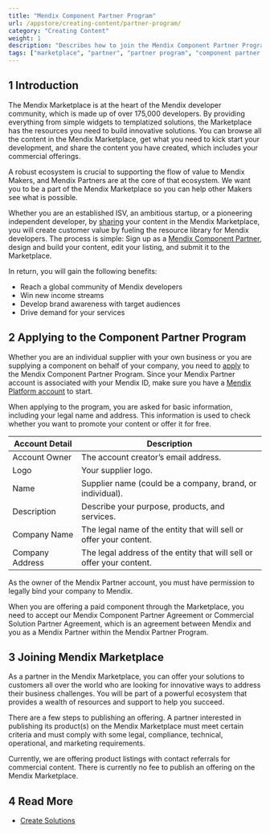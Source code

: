 ```yaml
---
title: "Mendix Component Partner Program"
url: /appstore/creating-content/partner-program/
category: "Creating Content"
weight: 1
description: "Describes how to join the Mendix Component Partner Program to promote your content in the Mendix Marketplace."
tags: ["marketplace", "partner", "partner program", "component partner program", "component"]
---
```


## 1 Introduction

The Mendix Marketplace is at the heart of the Mendix developer community, which is made up of over 175,000 developers. By providing everything from simple widgets to templatized solutions, the Marketplace has the resources you need to build innovative solutions. You can browse all the content in the Mendix Marketplace, get what you need to kick start your development, and share the content you have created, which includes your commercial offerings. 

A robust ecosystem is crucial to supporting the flow of value to Mendix Makers, and Mendix Partners are at the core of that ecosystem. We want you to be a part of the Mendix Marketplace so you can help other Makers see what is possible.

Whether you are an established ISV, an ambitious startup, or a pioneering independent developer, by [sharing](/appstore/general/share-app-store-content/) your content in the Mendix Marketplace, you will create customer value by fueling the resource library for Mendix developers. The process is simple: Sign up as a [Mendix Component Partner](https://www.mendix.com/partners/become-a-partner/component-partner/), design and build your content, edit your listing, and submit it to the Marketplace.

In return, you will gain the following benefits:

* Reach a global community of Mendix developers
* Win new income streams
* Develop brand awareness with target audiences
* Drive demand for your services

## 2 Applying to the Component Partner Program

Whether you are an individual supplier with your own business or you are supplying a component on behalf of your company, you need to [apply](https://www.mendix.com/partners/become-a-partner/component-partner/) to the Mendix Component Partner Program. Since your Mendix Partner account is associated with your Mendix ID, make sure you have a [Mendix Platform account](https://signup.mendix.com/) to start. 

When applying to the program, you are asked for basic information, including your legal name and address. This information is used to check whether you want to promote your content or offer it for free.

| Account Detail | Description |
| --- | --- |
| Account Owner | The account creator’s email address. |
| Logo | Your supplier logo. |
| Name | Supplier name (could be a company, brand, or individual). |
| Description | Describe your purpose, products, and services. |
| Company Name | The legal name of the entity that will sell or offer your content. |
| Company Address | The legal address of the entity that will sell or offer your content. |

As the owner of the Mendix Partner account, you must have permission to legally bind your company to Mendix.

When you are offering a paid component through the Marketplace, you need to accept our Mendix Component Partner Agreement or Commercial Solution Partner Agreement, which is an agreement between Mendix and you as a Mendix Partner within the Mendix Partner Program.

## 3 Joining Mendix Marketplace 

As a partner in the Mendix Marketplace, you can offer your solutions to customers all over the world who are looking for innovative ways to address their business challenges. You will be part of a powerful ecosystem that provides a wealth of resources and support to help you succeed. 

There are a few steps to publishing an offering. A partner interested in publishing its product(s) on the Mendix Marketplace must meet certain criteria and must comply with some legal, compliance, technical, operational, and marketing requirements.  

Currently, we are offering product listings with contact referrals for commercial content. There is currently no fee to publish an offering on the Mendix Marketplace. 

## 4 Read More

* [Create Solutions](/appstore/creating-content/sol-solutions-guide/)
